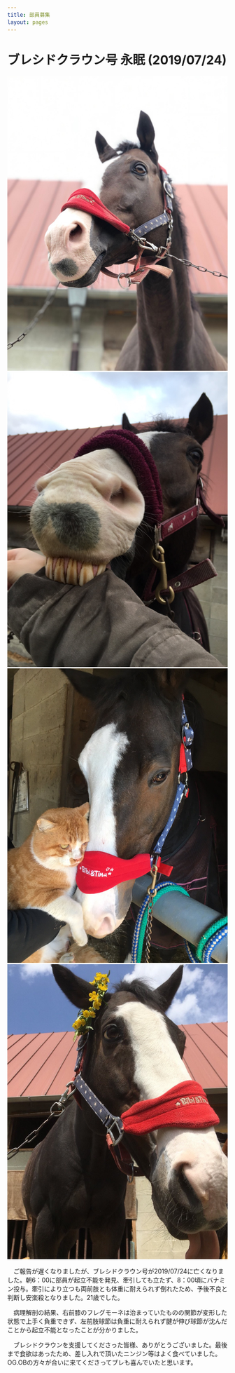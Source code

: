 ```yaml
---
title: 部員募集
layout: pages
---
```


# ブレシドクラウン号 永眠 (2019/07/24)

![](img/IMG-1368.JPG)
![](img/IMG-3386.JPG)
![](img/IMG-1455.JPG)
![](img/IMG-1390.JPG)


　ご報告が遅くなりましたが、ブレシドクラウン号が2019/07/24に亡くなりました。朝6：00に部員が起立不能を発見、牽引しても立たず、8：00頃にバナミン投与。牽引により立つも両前肢とも体重に耐えられず倒れたため、予後不良と判断し安楽殺となりました。21歳でした。

　病理解剖の結果、右前膝のフレグモーネは治まっていたものの関節が変形した状態で上手く負重できず、左前肢球節は負重に耐えられず腱が伸び球節が沈んだことから起立不能となったことが分かりました。

　ブレシドクラウンを支援してくださった皆様、ありがとうございました。最後まで食欲はあったため、差し入れで頂いたニンジン等はよく食べていました。OG.OBの方々が合いに来てくださってブレも喜んでいたと思います。

